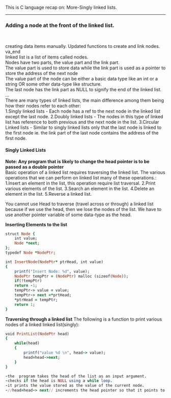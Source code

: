 This is C language recap on:
More-Singly linked lists.<br>
<hr>
<h3>Adding a node at the front of the linked list.</h3><br>

creating data items manually. 
Updated functions to create and link nodes. va_end<br>
linked list is a list of items called nodes.<br>
Nodes have two parts, the value part and the link part.<br>
The value part is used to store data while the link part is used as a pointer to store the address of the next node<br>
The value part of the node can be either a basic data type like an int or a string OR some other data-type like structure.<br>
The last node has the link part as NULL to signify the end of the linked list.
...<br>
There are many types of linked lists, the main difference among them being how their nodes refer to each other:<br>
    1.Singly linked lists - Each node has a ref to the next node in the linked list except the last node.
    2.Doubly linked lists - The nodes in this type of linked list has reference to both previous and the next node
                            in the list.
    3.Circular Linked lists - Similar to singly linked lists only that the last node is linked to the first node ie.
                            the link part of the last node contains the address of the first node.

<h4>Singly Linked Lists</h4>
<b>Note: Any program that is likely to change the head pointer is to be passed as a double pointer</b><br>
Basic operation of a linked list requires traversing the linked list. The various operations that we can perform on linked list many of these operations.:<br>
1.Insert an element in the list, this operation require list traversal.
2.Print various elements of the list.
3.Search an element in the list.
4.Delete  an element in the list.
5.Reverse a linked list.<br>

You cannot use  Head to traverse (travel across or through) a linked list because if we use the head, then we lose the nodes of the list. We have to use another pointer variable of some data-type as the head.

<b>Inserting Elements to the list</b>
```rb
struct Node {
    int value;
    Node *next;
};
typedef Node *NodePtr;

int InsertNode(NodePtr* ptrHead, int value)
{
    printf("Insert Node: %d", value);
    NodePtr tempPtr = (NodePtr) malloc (sizeof(Node));
    if(!tempPtr)
    return -1;
    tempPtr-> value = value;
    tempPtr-> next =*prtHead;
    *ptrHead = tempPtr;
    return 1;
}

```
<b>Traversing through a linked list</b>
The following is a function to print various nodes of a linked linked list(singly):
```rb
void PrintList(NodePtr head)
{
    while(head)
    {
        printf("value %d \n", head-> value);
        head=head->next;
    }
}
```
```rb
-the  program takes the head of the list as an input argument.
-checks if the head is NULL using a while loop.
-it prints the value stored as the value of the current node.
-//head=head-> next// increments the head pointer so that it points to the next element of the list and the process repeats itself for the next node.
